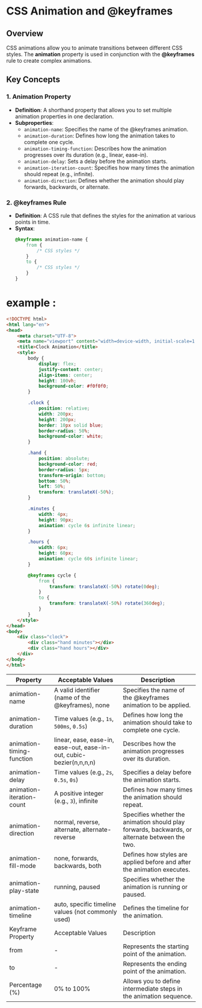 # CSS Animation and @keyframes

## Overview
CSS animations allow you to animate transitions between different CSS styles. The **animation** property is used in conjunction with the **@keyframes** rule to create complex animations.

## Key Concepts

### 1. Animation Property
- **Definition**: A shorthand property that allows you to set multiple animation properties in one declaration.
- **Subproperties**:
  - `animation-name`: Specifies the name of the @keyframes animation.
  - `animation-duration`: Defines how long the animation takes to complete one cycle.
  - `animation-timing-function`: Describes how the animation progresses over its duration (e.g., linear, ease-in).
  - `animation-delay`: Sets a delay before the animation starts.
  - `animation-iteration-count`: Specifies how many times the animation should repeat (e.g., infinite).
  - `animation-direction`: Defines whether the animation should play forwards, backwards, or alternate.

### 2. @keyframes Rule
- **Definition**: A CSS rule that defines the styles for the animation at various points in time.
- **Syntax**:
  ```css
  @keyframes animation-name {
      from {
          /* CSS styles */
      }
      to {
          /* CSS styles */
      }
  }
  ```

# example :

```html
<!DOCTYPE html>
<html lang="en">
<head>
    <meta charset="UTF-8">
    <meta name="viewport" content="width=device-width, initial-scale=1.0">
    <title>Clock Animation</title>
    <style>
        body {
            display: flex;
            justify-content: center;
            align-items: center;
            height: 100vh;
            background-color: #f0f0f0;
        }

        .clock {
            position: relative;
            width: 200px;
            height: 200px;
            border: 10px solid blue;
            border-radius: 50%;
            background-color: white;
        }

        .hand {
            position: absolute;
            background-color: red;
            border-radius: 5px;
            transform-origin: bottom;
            bottom: 50%;
            left: 50%;
            transform: translateX(-50%);
        }

        .minutes {
            width: 4px;
            height: 90px;
            animation: cycle 6s infinite linear;
        }

        .hours {
            width: 6px;
            height: 60px;
            animation: cycle 60s infinite linear;
        }

        @keyframes cycle {
            from {
                transform: translateX(-50%) rotate(0deg);
            }
            to {
                transform: translateX(-50%) rotate(360deg);
            }
        }
    </style>
</head>
<body>
    <div class="clock">
        <div class="hand minutes"></div>
        <div class="hand hours"></div>
    </div>
</body>
</html>
```

| Property                     | Acceptable Values                                                                 | Description                                                                                     |
|------------------------------|-----------------------------------------------------------------------------------|-------------------------------------------------------------------------------------------------|
| animation-name               | A valid identifier (name of the @keyframes), none                               | Specifies the name of the @keyframes animation to be applied.                                 |
| animation-duration            | Time values (e.g., `1s`, `500ms`, `0.5s`)                                      | Defines how long the animation should take to complete one cycle.                              |
| animation-timing-function     | linear, ease, ease-in, ease-out, ease-in-out, cubic-bezier(n,n,n,n)            | Describes how the animation progresses over its duration.                                     |
| animation-delay              | Time values (e.g., `2s`, `0.5s`, `0s`)                                          | Specifies a delay before the animation starts.                                                |
| animation-iteration-count     | A positive integer (e.g., `3`), infinite                                        | Defines how many times the animation should repeat.                                           |
| animation-direction           | normal, reverse, alternate, alternate-reverse                                    | Specifies whether the animation should play forwards, backwards, or alternate between the two. |
| animation-fill-mode          | none, forwards, backwards, both                                                  | Defines how styles are applied before and after the animation executes.                        |
| animation-play-state         | running, paused                                                                   | Specifies whether the animation is running or paused.                                         |
| animation-timeline           | auto, specific timeline values (not commonly used)                               | Defines the timeline for the animation.                                                        |
| Keyframe Property             | Acceptable Values                                                                 | Description                                                                                     |
| from                         | -                                                                                 | Represents the starting point of the animation.                                               |
| to                           | -                                                                                 | Represents the ending point of the animation.                                                 |
| Percentage (%)               | 0% to 100%                                                                        | Allows you to define intermediate steps in the animation sequence.                             |